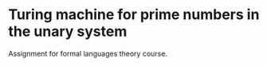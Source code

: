 # Turing machine for prime numbers in the unary system

Assignment for formal languages theory course.
